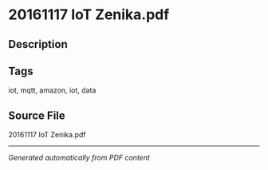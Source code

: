 # 20161117 IoT Zenika.pdf

## Description

## Tags
iot, mqtt, amazon, iot, data

## Source File
20161117 IoT Zenika.pdf

---
*Generated automatically from PDF content*
